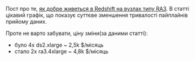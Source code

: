 Пост про те, [як добре живеться в Redshift на вузлах типу RA3](https://aws.amazon.com/blogs/big-data/how-tophatter-improved-stability-and-lowered-costs-by-migrating-to-amazon-redshift-ra3/). В статті цікавий графік, що показує суттєве зменшення тривалості пайплайнів прийому даних. 

Проте не варто забувати, ціну зміни(за даними статті):
- було 4x ds2.xlarge ~ 2,5k $/місяць
- стало 2x ra3.4xlarge ~ 4,8k $/місяць